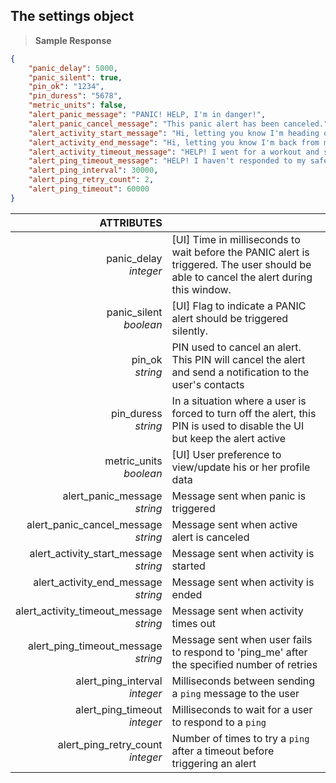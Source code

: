 ## The settings object

> **Sample Response**

```json
{
    "panic_delay": 5000,
    "panic_silent": true,
    "pin_ok": "1234",
    "pin_duress": "5678",
    "metric_units": false,
    "alert_panic_message": "PANIC! HELP, I'm in danger!",
    "alert_panic_cancel_message": "This panic alert has been canceled.",
    "alert_activity_start_message": "Hi, letting you know I'm heading out for my workout.",
    "alert_activity_end_message": "Hi, letting you know I'm back from my workout.",
    "alert_activity_timeout_message": "HELP! I went for a workout and should've been back by now!",
    "alert_ping_timeout_message": "HELP! I haven't responded to my safety check-in message!",
    "alert_ping_interval": 30000,
    "alert_ping_retry_count": 2,
    "alert_ping_timeout": 60000
}
```

ATTRIBUTES||
---------:        | -----------
panic_delay<br>*integer*   | [UI] Time in milliseconds to wait before the PANIC alert is triggered.  The user should be able to cancel the alert during this window.
panic_silent<br>*boolean*  | [UI] Flag to indicate a PANIC alert should be triggered silently.
pin_ok<br>*string*  | PIN used to cancel an alert.  This PIN will cancel the alert and send a notification to the user's contacts
pin_duress<br>*string*  | In a situation where a user is forced to turn off the alert, this PIN is used to disable the  UI but keep the alert active
metric_units<br>*boolean*  | [UI] User preference to view/update his or her profile data
alert_panic_message<br>*string*  | Message sent when panic is triggered
alert_panic_cancel_message<br>*string*  | Message sent when active alert is canceled
alert_activity_start_message<br>*string*  | Message sent when activity is started
alert_activity_end_message<br>*string*  | Message sent when activity is ended
alert_activity_timeout_message<br>*string*  | Message sent when activity times out
alert_ping_timeout_message<br>*string*  | Message sent when user fails to respond to 'ping_me' after the specified number of retries
alert_ping_interval<br>*integer*  | Milliseconds between sending a `ping` message to the user
alert_ping_timeout<br>*integer*  | Milliseconds to wait for a user to respond to a `ping`
alert_ping_retry_count<br>*integer*  | Number of times to try a `ping` after a timeout before triggering an alert

